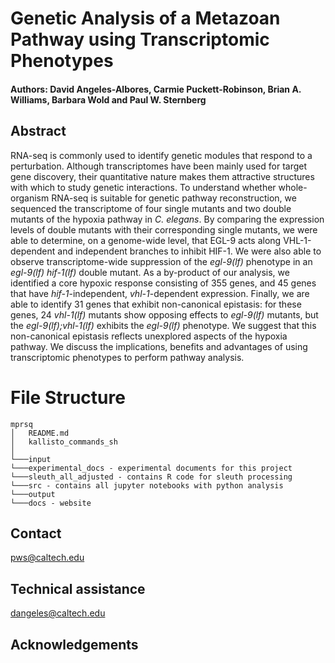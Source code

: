 # Genetic Analysis of a Metazoan Pathway using Transcriptomic Phenotypes
#### Authors: David Angeles-Albores, Carmie Puckett-Robinson, Brian A. Williams, Barbara Wold and Paul W. Sternberg

## Abstract
RNA-seq is commonly used to identify genetic modules that respond to a perturbation. Although transcriptomes have been mainly used for target gene discovery, their quantitative nature makes them attractive structures with which to study genetic interactions. To understand whether whole-organism RNA-seq is suitable for genetic pathway reconstruction, we sequenced the transcriptome of four single mutants and two double mutants of the hypoxia pathway in *C. elegans*. By comparing the expression levels of double mutants with their corresponding single mutants, we were able to determine, on a genome-wide level, that EGL-9 acts along VHL-1-dependent and independent branches to inhibit HIF-1. We were also able to observe transcriptome-wide suppression of the *egl-9(lf)* phenotype in an *egl-9(lf) hif-1(lf)* double mutant. As a by-product of our analysis, we identified a core hypoxic response consisting of 355 genes, and 45 genes that have *hif-1*-independent, *vhl-1*-dependent expression. Finally, we are able to identify 31 genes that exhibit non-canonical epistasis: for these genes, 24 *vhl-1(lf)* mutants show opposing effects to *egl-9(lf)* mutants, but the *egl-9(lf);vhl-1(lf)* exhibits the *egl-9(lf)* phenotype. We suggest that this non-canonical epistasis reflects unexplored aspects of the hypoxia pathway. We discuss the implications, benefits and advantages of using transcriptomic phenotypes to perform pathway analysis.

# File Structure
```
mprsq
│   README.md
│   kallisto_commands_sh    
│
└───input
└───experimental_docs - experimental documents for this project
└───sleuth_all_adjusted - contains R code for sleuth processing
└───src - contains all jupyter notebooks with python analysis
└───output
└───docs - website
```
## Contact
pws@caltech.edu

## Technical assistance
dangeles@caltech.edu

## Acknowledgements
